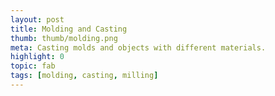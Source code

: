 ```yaml
---
layout: post
title: Molding and Casting
thumb: thumb/molding.png
meta: Casting molds and objects with different materials.  
highlight: 0
topic: fab
tags: [molding, casting, milling]
---
```


